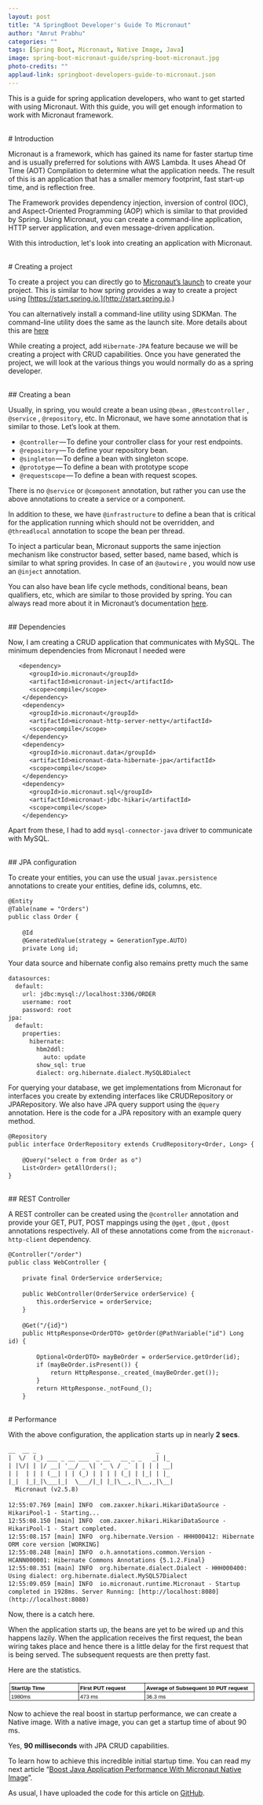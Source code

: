 ```yaml
---
layout: post
title: "A SpringBoot Developer's Guide To Micronaut"
author: "Amrut Prabhu"
categories: ""
tags: [Spring Boot, Micronaut, Native Image, Java]
image: spring-boot-micronaut-guide/spring-boot-micronaut.jpg
photo-credits: ""
applaud-link: springboot-developers-guide-to-micronaut.json
---
```

This is a guide for spring application developers, who want to get started with using Micronaut. With this guide, you will get enough information to work with Micronaut framework.

<br/>
# Introduction

Micronaut is a framework, which has gained its name for faster startup time and is usually preferred for solutions with AWS Lambda. It uses Ahead Of Time (AOT) Compilation to determine what the application needs. The result of this is an application that has a smaller memory footprint, fast start-up time, and is reflection free.

The Framework provides dependency injection, inversion of control (IOC), and Aspect-Oriented Programming (AOP) which is similar to that provided by Spring. Using Micronaut, you can create a command-line application, HTTP server application, and even message-driven application.

With this introduction, let's look into creating an application with Micronaut.

<br/>
# Creating a project

To create a project you can directly go to [Micronaut’s launch](https://micronaut.io/launch) to create your project. This is similar to how spring provides a way to create a project using [https://start.spring.io.](http://start.spring.io.)

You can alternatively install a command-line utility using SDKMan. The command-line utility does the same as the launch site. More details about this are [here](https://micronaut.io/download/)

While creating a project, add `Hibernate-JPA` feature because we will be creating a project with CRUD capabilities. Once you have generated the project, we will look at the various things you would normally do as a spring developer.

<br/>
## Creating a bean

Usually, in spring, you would create a bean using `@bean` , `@Restcontroller` , `@service` , `@repository`, etc. In Micronaut, we have some annotation that is similar to those. Let’s look at them.

-   `@controller` — To define your controller class for your rest endpoints.
-   `@repository` — To define your repository bean.
-   `@singleton` — To define a bean with singleton scope.
-   `@prototype` — To define a bean with prototype scope
-   `@requestscope` — To define a bean with request scopes.

There is no `@service` or `@component` annotation, but rather you can use the above annotations to create a service or a component.

In addition to these, we have `@infrastructure` to define a bean that is critical for the application running which should not be overridden, and `@threadlocal` annotation to scope the bean per thread.

To inject a particular bean, Micronaut supports the same injection mechanism like constructor based, setter based, name based, which is similar to what spring provides. In case of an `@autowire` , you would now use an `@inject` annotation.

You can also have bean life cycle methods, conditional beans, bean qualifiers, etc, which are similar to those provided by spring. You can always read more about it in Micronaut’s documentation [here](https://docs.micronaut.io/latest/guide/#ioc).

<br/>
## Dependencies

Now, I am creating a CRUD application that communicates with MySQL. The minimum dependencies from Micronaut I needed were
```
   <dependency>  
      <groupId>io.micronaut</groupId>  
      <artifactId>micronaut-inject</artifactId>  
      <scope>compile</scope>  
    </dependency>  
    <dependency>  
      <groupId>io.micronaut</groupId>  
      <artifactId>micronaut-http-server-netty</artifactId>  
      <scope>compile</scope>  
    </dependency>  
    <dependency>  
      <groupId>io.micronaut.data</groupId>  
      <artifactId>micronaut-data-hibernate-jpa</artifactId>  
      <scope>compile</scope>  
    </dependency>  
    <dependency>  
      <groupId>io.micronaut.sql</groupId>  
      <artifactId>micronaut-jdbc-hikari</artifactId>  
      <scope>compile</scope>  
    </dependency>
```
Apart from these, I had to add `mysql-connector-java` driver to communicate with MySQL.

<br/>
## JPA configuration

To create your entities, you can use the usual `javax.persistence` annotations to create your entities, define ids, columns, etc.
```
@Entity  
@Table(name = "Orders")  
public class Order {

    @Id  
    @GeneratedValue(strategy = GenerationType.AUTO)  
    private Long id;
```
Your data source and hibernate config also remains pretty much the same
```
datasources:  
  default:  
    url: jdbc:mysql://localhost:3306/ORDER  
    username: root  
    password: root  
jpa:  
  default:  
    properties:  
      hibernate:  
        hbm2ddl:  
          auto: update  
        show_sql: true  
        dialect: org.hibernate.dialect.MySQL8Dialect
```
For querying your database, we get implementations from Micronaut for interfaces you create by extending interfaces like CRUDRepository or JPARepository. We also have JPA query support using the `@query` annotation. Here is the code for a JPA repository with an example query method.
```
@Repository  
public interface OrderRepository extends CrudRepository<Order, Long> {  
  
    @Query("select o from Order as o")  
    List<Order> getAllOrders();  
}
```
<br/>
## REST Controller

A REST controller can be created using the `@controller` annotation and provide your GET, PUT, POST mappings using the `@get` , `@put` , `@post` annotations respectively. All of these annotations come from the `micronaut-http-client` dependency.
```
@Controller("/order")  
public class WebController {  
  
    private final OrderService orderService;  
  
    public WebController(OrderService orderService) {  
        this.orderService = orderService;  
    }  
  
    @Get("/{id}")  
    public HttpResponse<OrderDTO> getOrder(@PathVariable("id") Long id) {  
  
        Optional<OrderDTO> mayBeOrder = orderService.getOrder(id);  
        if (mayBeOrder.isPresent()) {  
            return HttpResponse._created_(mayBeOrder.get());  
        }  
        return HttpResponse._notFound_();  
    }
```
<br/>
# Performance

With the above configuration, the application starts up in nearly **2 secs**.
```
__  __ _                                  _     
|  \/  (_) ___ _ __ ___  _ __   __ _ _   _| |_   
| |\/| | |/ __| '__/ _ \| '_ \ / _` | | | | __|  
| |  | | | (__| | | (_) | | | | (_| | |_| | |_   
|_|  |_|_|\___|_|  \___/|_| |_|\__,_|\__,_|\__|  
  Micronaut (v2.5.8)

12:55:07.769 [main] INFO  com.zaxxer.hikari.HikariDataSource - HikariPool-1 - Starting...  
12:55:08.150 [main] INFO  com.zaxxer.hikari.HikariDataSource - HikariPool-1 - Start completed.  
12:55:08.157 [main] INFO  org.hibernate.Version - HHH000412: Hibernate ORM core version [WORKING]  
12:55:08.248 [main] INFO  o.h.annotations.common.Version - HCANN000001: Hibernate Commons Annotations {5.1.2.Final}  
12:55:08.351 [main] INFO  org.hibernate.dialect.Dialect - HHH000400: Using dialect: org.hibernate.dialect.MySQL57Dialect  
12:55:09.059 [main] INFO  io.micronaut.runtime.Micronaut - Startup completed in 1928ms. Server Running: [http://localhost:8080](http://localhost:8080)
```
Now, there is a catch here.

When the application starts up, the beans are yet to be wired up and this happens lazily. When the application receives the first request, the bean wiring takes place and hence there is a little delay for the first request that is being served. The subsequent requests are then pretty fast.

Here are the statistics.

![Statistics](/assets/img/spring-boot-micronaut-guide/stats.png)

Now to achieve the real boost in startup performance, we can create a Native image. With a native image, you can get a startup time of about 90 ms.

Yes, **90 milliseconds** with JPA CRUD capabilities.

To learn how to achieve this incredible initial startup time. You can read my next article “[Boost Java Application Performance With Micronaut Native Image](/boost-java-application-performance-with-micronaut.html)”.

As usual, I have uploaded the code for this article on [GitHub](https://github.com/amrutprabhu/micronaut-workout/tree/master/MicronautApp).